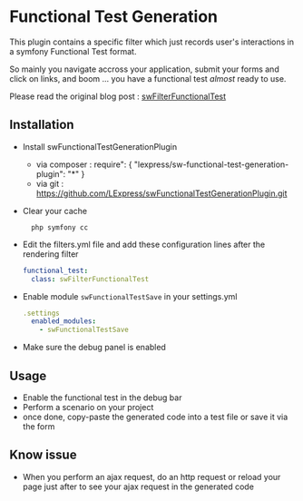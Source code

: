 # Functional Test Generation

This plugin contains a specific filter which just records user's interactions in a symfony Functional Test format.

So mainly you navigate accross your application, submit your forms and click on links, and boom ... you have a functional test *almost* ready to use.

Please read the original blog post : [swFilterFunctionalTest](http://rabaix.net/en/articles/2009/01/27/functional-test-generation-with-symfony-1-2 "Functional Test Generation with symfony 1.2")

## Installation

* Install swFunctionalTestGenerationPlugin

  - via composer : require": { "lexpress/sw-functional-test-generation-plugin": "*" }
  - via git : https://github.com/LExpress/swFunctionalTestGenerationPlugin.git

* Clear your cache

        php symfony cc

* Edit the filters.yml file and add these configuration lines after the rendering filter

    ````yml
    functional_test:
      class: swFilterFunctionalTest
    ````

* Enable module `swFunctionalTestSave` in your settings.yml

    ````yml
    .settings
      enabled_modules:
        - swFunctionalTestSave
    ````

* Make sure the debug panel is enabled


## Usage

* Enable the functional test in the debug bar
* Perform a scenario on your project
* once done, copy-paste the generated code into a test file or save it via the form

## Know issue

* When you perform an ajax request, do an http request or reload your page just after to see your ajax request in the generated code
